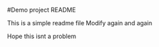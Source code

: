 #Demo project README

This is a simple readme file
Modify again
and again

Hope this isnt a problem

